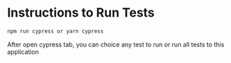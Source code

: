 # Instructions to Run Tests

```bash
npm run cypress or yarn cypress
```

After open cypress tab, you can choice any test to run or run all tests to this application
